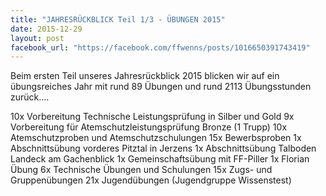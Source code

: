 ```yaml
---
title: "JAHRESRÜCKBLICK Teil 1/3 - ÜBUNGEN 2015"
date: 2015-12-29
layout: post
facebook_url: "https://facebook.com/ffwenns/posts/1016650391743419"
---
```


Beim ersten Teil unseres Jahresrückblick 2015 blicken wir auf ein übungsreiches Jahr mit rund 89 Übungen und rund 2113 Übungsstunden zurück....

10x Vorbereitung Technische Leistungsprüfung in Silber und Gold
9x Vorbereitung für Atemschutzleistungsprüfung Bronze (1 Trupp)
10x Atemschutzproben und Atemschutzschulungen
15x Bewerbsproben
1x Abschnittsübung vorderes Pitztal in Jerzens
1x Abschnittsübung Talboden Landeck am Gachenblick
1x Gemeinschaftsübung mit FF-Piller
1x Florian Übung 
6x Technische Übungen und Schulungen 
15x Zugs- und Gruppenübungen
21x Jugendübungen (Jugendgruppe Wissenstest)